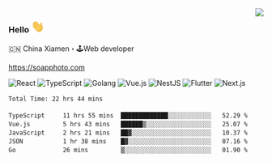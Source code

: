 <img align="right" src="https://github-readme-stats.vercel.app/api?username=yiiu&show_icons=false&bg_color=30,e96443,904e95&title_color=fff&text_color=fff" />

### Hello <img src="https://raw.githubusercontent.com/ABSphreak/ABSphreak/master/gifs/Hi.gif" width="26px" />
 
🇨🇳 China Xiamen・🕹Web developer

https://soapphoto.com

<p align="left"><img src="https://cdn.svgporn.com/logos/react.svg" alt="React" width="32" height="32"/> <img src="https://cdn.svgporn.com/logos/typescript-icon.svg" alt="TypeScript" width="32" height="32"/> <img src="https://cdn.svgporn.com/logos/gopher.svg" alt="Golang" width="32" height="32"/> <img src="https://cdn.svgporn.com/logos/vue.svg" alt="Vue.js" width="32" height="32"/> <img src="https://cdn.svgporn.com/logos/nestjs.svg" alt="NestJS" width="32" height="32"/> <img src="https://cdn.svgporn.com/logos/flutter.svg" alt="Flutter" width="32" height="32"/> <img src="https://cdn.svgporn.com/logos/nextjs-icon.svg" alt="Next.js" width="32" height="32"/></p>


<!--START_SECTION:waka-->

```txt
Total Time: 22 hrs 44 mins

TypeScript     11 hrs 55 mins  █████████████░░░░░░░░░░░░   52.29 %
Vue.js         5 hrs 43 mins   ██████▒░░░░░░░░░░░░░░░░░░   25.07 %
JavaScript     2 hrs 21 mins   ██▓░░░░░░░░░░░░░░░░░░░░░░   10.37 %
JSON           1 hr 38 mins    █▓░░░░░░░░░░░░░░░░░░░░░░░   07.16 %
Go             26 mins         ▒░░░░░░░░░░░░░░░░░░░░░░░░   01.90 %
```

<!--END_SECTION:waka-->
